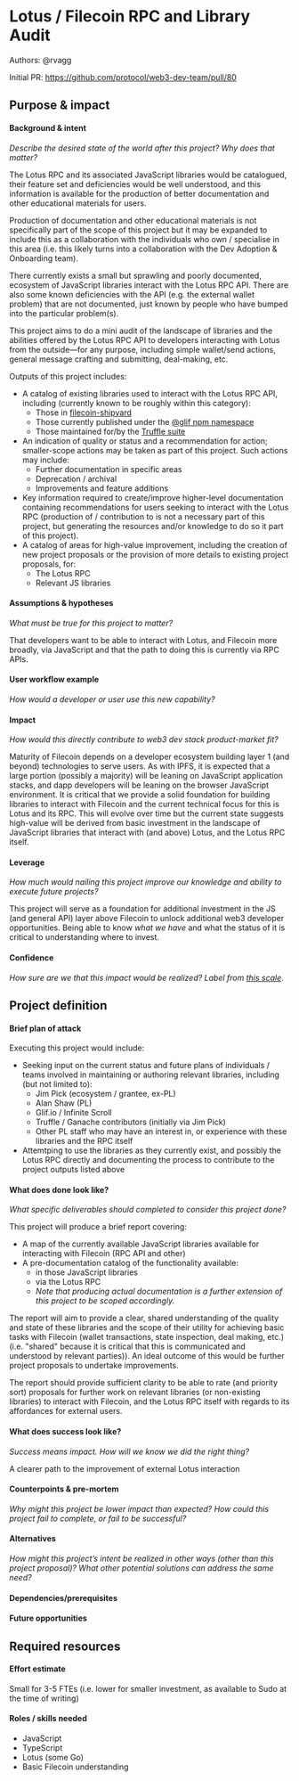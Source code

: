# Lotus / Filecoin RPC and Library Audit

Authors: @rvagg

Initial PR: https://github.com/protocol/web3-dev-team/pull/80

## Purpose &amp; impact 

#### Background &amp; intent

_Describe the desired state of the world after this project? Why does that matter?_

The Lotus RPC and its associated JavaScript libraries would be catalogued, their feature set and deficiencies would be well understood, and this information is available for the production of better documentation and other educational materials for users.

Production of documentation and other educational materials is not specifically part of the scope of this project but it may be expanded to include this as a collaboration with the individuals who own / specialise in this area (i.e. this likely turns into a collaboration with the Dev Adoption & Onboarding team).

There currently exists a small but sprawling and poorly documented, ecosystem of JavaScript libraries interact with the Lotus RPC API. There are also some known deficiencies with the API (e.g. the external wallet problem) that are not documented, just known by people who have bumped into the particular problem(s).

This project aims to do a mini audit of the landscape of libraries and the abilities offered by the Lotus RPC API to developers interacting with Lotus from the outside—for any purpose, including simple wallet/send actions, general message crafting and submitting, deal-making, etc.

Outputs of this project includes:

* A catalog of existing libraries used to interact with the Lotus RPC API, including (currently known to be roughly within this category):
  * Those in [filecoin-shipyard](https://github.com/filecoin-shipyard)
  * Those currently published under the [@glif npm namespace](https://github.com/glifio/modules/tree/primary/packages/)
  * Those maintained for/by the [Truffle suite](https://github.com/trufflesuite/ganache-filecoin-alpha-cli)
* An indication of quality or status and a recommendation for action; smaller-scope actions may be taken as part of this project. Such actions may include:
  * Further documentation in specific areas
  * Deprecation / archival
  * Improvements and feature additions
* Key information required to create/improve higher-level documentation containing recommendations for users seeking to interact with the Lotus RPC (production of / contribution to is not a necessary part of this project, but generating the resources and/or knowledge to do so it part of this project).
* A catalog of areas for high-value improvement, including the creation of new project proposals or the provision of more details to existing project proposals, for:
  * The Lotus RPC
  * Relevant JS libraries

#### Assumptions &amp; hypotheses

_What must be true for this project to matter?_

That developers want to be able to interact with Lotus, and Filecoin more broadly, via JavaScript and that the path to doing this is currently via RPC APIs.

#### User workflow example

_How would a developer or user use this new capability?_

#### Impact

_How would this directly contribute to web3 dev stack product-market fit?_

Maturity of Filecoin depends on a developer ecosystem building layer 1 (and beyond) technologies to serve users. As with IPFS, it is expected that a large portion (possibly a majority) will be leaning on JavaScript application stacks, and dapp developers will be leaning on the browser JavaScript environment. It is critical that we provide a solid foundation for building libraries to interact with Filecoin and the current technical focus for this is Lotus and its RPC. This will evolve over time but the current state suggests high-value will be derived from basic investment in the landscape of JavaScript libraries that interact with (and above) Lotus, and the Lotus RPC itself.

#### Leverage

_How much would nailing this project improve our knowledge and ability to execute future projects?_

This project will serve as a foundation for additional investment in the JS (and general API) layer above Filecoin to unlock additional web3 developer opportunities. Being able to know _what we have_ and what the status of it is critical to understanding where to invest.

#### Confidence

_How sure are we that this impact would be realized? Label from [this scale](https://medium.com/@nimay/inside-product-introduction-to-feature-priority-using-ice-impact-confidence-ease-and-gist-5180434e5b15)_.

## Project definition

#### Brief plan of attack

Executing this project would include:

 * Seeking input on the current status and future plans of individuals / teams involved in maintaining or authoring relevant libraries, including (but not limited to):
   * Jim Pick (ecosystem / grantee, ex-PL)
   * Alan Shaw (PL)
   * Glif.io / Infinite Scroll
   * Truffle / Ganache contributors (initially via Jim Pick)
   * Other PL staff who may have an interest in, or experience with these libraries and the RPC itself
 * Attemtping to use the libraries as they currently exist, and possibly the Lotus RPC directly and documenting the process to contribute to the project outputs listed above

#### What does done look like?

_What specific deliverables should completed to consider this project done?_

This project will produce a brief report covering:

* A map of the currently available JavaScript libraries available for interacting with Filecoin (RPC API and other)
* A pre-documentation catalog of the functionality available:
  * in those JavaScript libraries
  * via the Lotus RPC
  * _Note that producing actual documentation is a further extension of this project to be scoped accordingly._

The report will aim to provide a clear, shared understanding of the quality and state of these libraries and the scope of their utility for achieving basic tasks with Filecoin (wallet transactions, state inspection, deal making, etc.) (i.e. "shared" because it is critical that this is communicated and understood by relevant parties)). An ideal outcome of this would be further project proposals to undertake improvements.

The report should provide sufficient clarity to be able to rate (and priority sort) proposals for further work on relevant libraries (or non-existing libraries) to interact with Filecoin, and the Lotus RPC itself with regards to its affordances for external users.

####  What does success look like?

_Success means impact. How will we know we did the right thing?_

A clearer path to the improvement of external Lotus interaction

#### Counterpoints &amp; pre-mortem

_Why might this project be lower impact than expected? How could this project fail to complete, or fail to be successful?_

#### Alternatives

_How might this project’s intent be realized in other ways (other than this project proposal)? What other potential solutions can address the same need?_

#### Dependencies/prerequisites

#### Future opportunities

## Required resources

#### Effort estimate

<!--T-shirt size rating of the size of the project. If the project might require external collaborators/teams, please note in the roles/skills section below). 
For a team of 3-5 people with the appropriate skills:
- Small, 1-2 weeks
- Medium, 3-5 weeks
- Large, 6-10 weeks
- XLarge, >10 weeks
Describe any choices and uncertainty in this scope estimate. (E.g. Uncertainty in the scope until design work is complete, low uncertainty in execution thereafter.)
-->

Small for 3-5 FTEs (i.e. lower for smaller investment, as available to Sudo at the time of writing)

#### Roles / skills needed

<!--Describe the knowledge/skill-sets and team that are needed for this project (e.g. PM, docs, protocol or library expertise, design expertise, etc.). If this project could be externalized to the community or a team outside PL's direct employment, please note that here.-->

* JavaScript
* TypeScript
* Lotus (some Go)
* Basic Filecoin understanding
